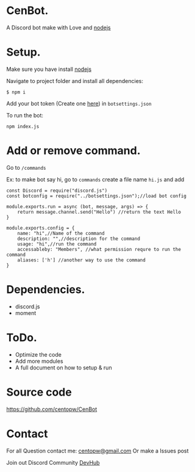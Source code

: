 CenBot.
===========

A Discord bot make with Love and [nodejs](https://nodejs.org)


Setup.
=============

Make sure you have install [nodejs](https://nodejs.org)

Navigate to project folder and install all dependencies:
   
   ``$ npm i``

Add your bot token (Create one [here](https://discord.com/developers/applications)) in ``botsettings.json``

To run the bot:

   ``npm index.js``

Add or remove command.
=====================

Go to ``/commands`` 

Ex: to make bot say hi, go to ``commands`` create a file name ``hi.js`` and add

```node
const Discord = require("discord.js")
const botconfig = require("../botsettings.json");//load bot config

module.exports.run = async (bot, message, args) => {
    return message.channel.send("Hello") //return the text Hello
}

module.exports.config = {
    name: "hi",//Name of the command
    description: "",//description for the command
    usage: "hi",//run the command 
    accessableby: "Members", //what permission requre to run the command
    aliases: ['h'] //another way to use the command
}
```
Dependencies.
============
  - discord.js
  - moment

ToDo.
====

 - Optimize the code
 - Add more modules
 - A full document on how to setup & run
 
 
Source code
===========

https://github.com/centopw/CenBot

Contact
=======
For all Question contact me:
centopw@gmail.com
Or make a Issues post 

Join out Discord Community [DevHub](https://discord.gg/BVu2SaC)

